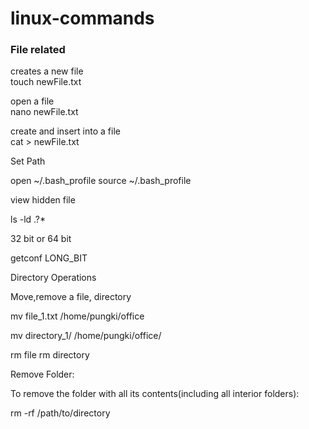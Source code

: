 # linux-commands  

### File related   
creates a new file   
touch newFile.txt 

open a file  
nano newFile.txt  

create and insert into a file   
cat > newFile.txt  

Set Path

open ~/.bash_profile
source ~/.bash_profile

view hidden file

ls -ld .?* 

32 bit or 64 bit

getconf LONG_BIT

Directory Operations

Move,remove a file, directory

mv file_1.txt /home/pungki/office

mv directory_1/ /home/pungki/office/

rm file
rm directory


Remove Folder:

To remove the folder with all its contents(including all interior folders):

rm -rf /path/to/directory
